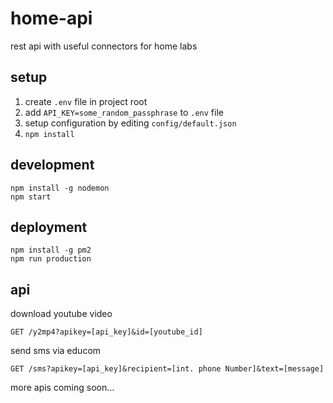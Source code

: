 # home-api

rest api with useful connectors for home labs

## setup

1. create `.env` file in project root
2. add `API_KEY=some_random_passphrase` to `.env` file
3. setup configuration by editing `config/default.json`
4. `npm install`

## development

```
npm install -g nodemon
npm start
```

## deployment

```
npm install -g pm2
npm run production
```

## api

download youtube video
 
`GET /y2mp4?apikey=[api_key]&id=[youtube_id]`

send sms via educom

`GET /sms?apikey=[api_key]&recipient=[int. phone Number]&text=[message]`


more apis coming soon...